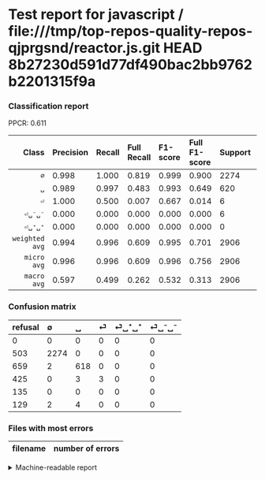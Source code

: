 # Test report for javascript / file:///tmp/top-repos-quality-repos-qjprgsnd/reactor.js.git HEAD 8b27230d591d77df490bac2bb9762b2201315f9a

### Classification report

PPCR: 0.611

| Class | Precision | Recall | Full Recall | F1-score | Full F1-score | Support | Full Support | PPCR |
|------:|:----------|:-------|:------------|:---------|:---------|:--------|:-------------|:-----|
| `∅` | 0.998| 1.000| 0.819| 0.999| 0.900| 2274| 2777| 0.819 |
| `␣` | 0.989| 0.997| 0.483| 0.993| 0.649| 620| 1279| 0.485 |
| `⏎` | 1.000| 0.500| 0.007| 0.667| 0.014| 6| 431| 0.014 |
| `⏎␣⁻␣⁻` | 0.000| 0.000| 0.000| 0.000| 0.000| 6| 135| 0.044 |
| `⏎␣⁺␣⁺` | 0.000| 0.000| 0.000| 0.000| 0.000| 0| 135| 0.000 |
| `weighted avg` | 0.994| 0.996| 0.609| 0.995| 0.701| 2906| 4757| 0.611 |
| `micro avg` | 0.996| 0.996| 0.609| 0.996| 0.756| 2906| 4757| 0.611 |
| `macro avg` | 0.597| 0.499| 0.262| 0.532| 0.313| 2906| 4757| 0.611 |

### Confusion matrix

|refusal|  ∅| ␣| ⏎| ⏎␣⁺␣⁺| ⏎␣⁻␣⁻| 
|:---|:---|:---|:---|:---|:---|
|0 |0 |0 |0 |0 |0 |
|503 |2274 |0 |0 |0 |0 |
|659 |2 |618 |0 |0 |0 |
|425 |0 |3 |3 |0 |0 |
|135 |0 |0 |0 |0 |0 |
|129 |2 |4 |0 |0 |0 |

### Files with most errors

| filename | number of errors|
|:----:|:-----|

<details>
    <summary>Machine-readable report</summary>
```json
{
  "cl_report": {"macro avg": {"f1-score": 0.5317118032763744, "precision": 0.5974088147497805, "recall": 0.49935483870967745, "support": 2906}, "micro avg": {"f1-score": 0.996214728148658, "precision": 0.996214728148658, "recall": 0.996214728148658, "support": 2906}, "weighted avg": {"f1-score": 0.9950171471983484, "precision": 0.9941717218530642, "recall": 0.996214728148658, "support": 2906}, "\u2205": {"f1-score": 0.9991212653778558, "precision": 0.9982440737489026, "recall": 1.0, "support": 2274}, "\u23ce": {"f1-score": 0.6666666666666666, "precision": 1.0, "recall": 0.5, "support": 6}, "\u23ce\u2423\u207a\u2423\u207a": {"f1-score": 0.0, "precision": 0.0, "recall": 0.0, "support": 0}, "\u23ce\u2423\u207b\u2423\u207b": {"f1-score": 0.0, "precision": 0.0, "recall": 0.0, "support": 6}, "\u2423": {"f1-score": 0.9927710843373493, "precision": 0.9888, "recall": 0.9967741935483871, "support": 620}},
  "cl_report_full": {"macro avg": {"f1-score": 0.31253756255062565, "precision": 0.5974088147497805, "recall": 0.2618039664850582, "support": 4757}, "micro avg": {"f1-score": 0.7555787550567662, "precision": 0.996214728148658, "recall": 0.6085768341391633, "support": 4757}, "weighted avg": {"f1-score": 0.7010110783732072, "precision": 0.939205169813055, "recall": 0.6085768341391633, "support": 4757}, "\u2205": {"f1-score": 0.8997032640949554, "precision": 0.9982440737489026, "recall": 0.8188692833993518, "support": 2777}, "\u23ce": {"f1-score": 0.013824884792626725, "precision": 1.0, "recall": 0.0069605568445475635, "support": 431}, "\u23ce\u2423\u207a\u2423\u207a": {"f1-score": 0.0, "precision": 0.0, "recall": 0.0, "support": 135}, "\u23ce\u2423\u207b\u2423\u207b": {"f1-score": 0.0, "precision": 0.0, "recall": 0.0, "support": 135}, "\u2423": {"f1-score": 0.6491596638655461, "precision": 0.9888, "recall": 0.4831899921813917, "support": 1279}},
  "ppcr": 0.6108892158923691
}
```
</details>
